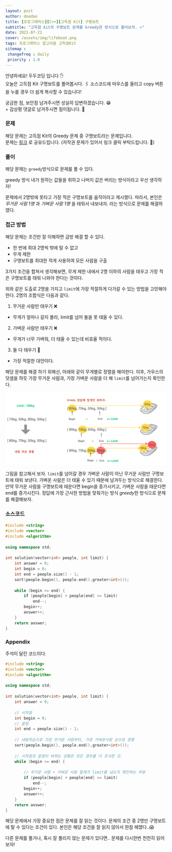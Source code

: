 ```yaml
---
layout: post
author: doodoo
title: [프로그래머스][C++][고득점 Kit] 구명보트
subtitle: "고득점 kit의 구명보트 문제를 Greedy한 방식으로 풀어보자. 🔥"
date: 2021-07-21
cover: /assets/img/lifeboat.png
tags: 프로그래머스 알고리즘 고득점Kit
sitemap :
 changefreq : daily
 priority : 1.0
---
```

안녕하세요! <span class="doodoo">두두코딩</span> 입니다 ✋ <br>
오늘은 고득점 Kit 구명보트를 풀어봅시다.
🖇 소스코드에 마우스를 올리고 <span class="tip">copy</span> 버튼을 누를 경우 더 쉽게 복사할 수 있습니다!

궁금한 점, 보안점 남겨주시면 성실히 답변하겠습니다. 😁 <br>
\+ 감상평 댓글로 남겨주시면 힘이됩니다. 🙇

### 문제
해당 문제는 고득점 Kit의 Greedy 문제 중 구명보트라는 문제입니다. <br>
문제는 [링크](https://programmers.co.kr/learn/courses/30/lessons/42885) 로 공유드립니다. (저작권 문제가 있어서 링크 클릭 부탁드립니다. 🙇)

### 풀이
해당 문제는 `greedy`방식으로 문제를 풀 수 있다.

<span class="tip">greedy 방식</span> 내가 원하는 값들을 취하고 나머지 값은 버리는 방식이라고 우선 생각하자!

문제에서 2명밖에 못타고 가장 적은 구명보트를 움직이라고 제시했다. 따라서, 본인은 *무거운 사람 1명* 과 *가벼운 사람 1명* 을 태워서 내보내자. 라는 방식으로 문제를 해결하였다.

### 접근 방법
해당 문제는 조건만 잘 이해하면 금방 해결 할 수 있다.

- 한 번에 최대 2명씩 밖에 탈 수 없고
- 무게 제한
- 구명보트를 최대한 적게 사용하여 모든 사람을 구출

3가지 조건을 합쳐서 생각해보면, 무게 제한 내에서 2명 이하의 사람을 태우고 가장 적은 구명보트를 태워 나와야 한다는 것이다.

위와 같은 도출로 2명을 가지고 `limit`에 가장 적절하게 다가갈 수 있는 방법을 고민해야한다. 2명의 조합식은 다음과 같다.

1. 무거운 사람만 태우기 ❌
  - 무게가 얼마나 갈지 몰라, limit를 넘어 둘을 못 태울 수 있다.

2. 가벼운 사람만 태우기 ❌
  - 무게가 너무 가벼워, 더 태울 수 있는데 비효율 적이다.

3. 둘 다 태우기 🔵
  - 가장 적절한 대안이다.

해당 문제를 해결 하기 위해선, 아래와 같이 무게별로 정렬을 해야한다. 이후, 가우스의 덧셈을 하듯 가장 무거운 사람과, 가장 가벼운 사람을 더 해 `limit`를 넘어가는지 확인한다.

![lifeboat](/assets/img/lifeboat.png)

그림을 참고해서 보자. `limit`를 넘어갈 경우 가벼운 사람이 아닌 무거운 사람만 구명보트에 태워 보낸다. 가벼운 사람은 더 태울 수 있기 때문에 남겨두는 방식으로 해결한다. 만약 무거운 사람을 구명보트에 태운다면 begin을 증가시키고, 가벼운 사람을 태운다면 end를 증가시킨다. 정답에 가장 근사한 방법을 맞춰가는 방식 *greedy*한 방식으로 문제를 해결해보자.

### 소스코드
```cpp
#include <string>
#include <vector>
#include <algorithm>

using namespace std;

int solution(vector<int> people, int limit) {
    int answer = 0;
    int begin = 0;
    int end = people.size() - 1;
    sort(people.begin(), people.end(),greater<int>());

    while (begin <= end) {
        if (people[begin] + people[end] <= limit)
            end--;
        begin++;
        answer++;
    }
    return answer;
}
```

### Appendix
주석이 달린 코드이다.

```cpp
#include <string>
#include <vector>
#include <algorithm>

using namespace std;

int solution(vector<int> people, int limit) {
    int answer = 0;

    // 시작점
    int begin = 0;
    // 끝점
    int end = people.size() - 1;

    // 내림차순으로 가장 무거운 사람부터, 가장 가벼운사람 순으로 정렬
    sort(people.begin(), people.end(),greater<int>());

    // 시작점과 끝점이 바뀌는 상황은 모든 경우를 다 조사한 것.
    while (begin <= end) {

        // 무거운 사람 + 가벼운 사람 합계가 limit를 넘는지 확인하는 부분
        if (people[begin] + people[end] <= limit)
            end--;
        begin++;
        answer++;
    }
    return answer;
}
```

해당 문제에서 가장 중요한 점은 <span class="tip">문제를 잘 읽는 것</span>이다. 문제의 조건 중 2명만 구명보트에 탈 수 있다는 조건이 있다. 본인은 해당 조건을 잘 읽지 않아서 한참 헤맸다..😱

다른 문제를 풀거나, 혹시 잘 풀리지 않는 문제가 있다면.. 문제를 다시한번 천천히 읽어보자!
